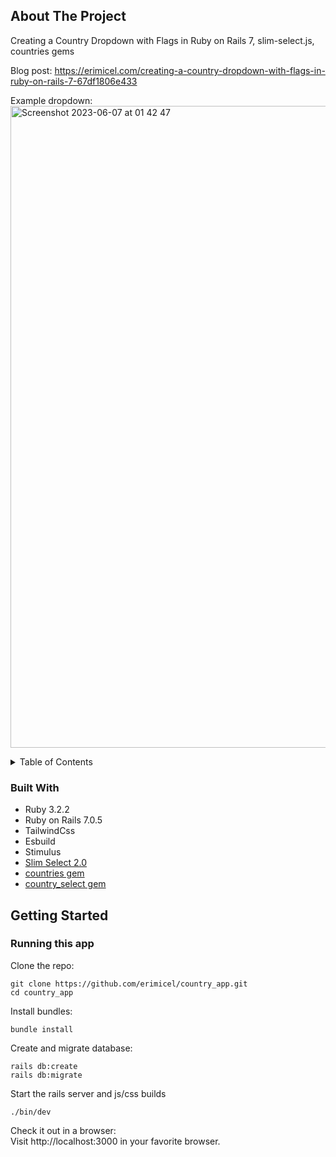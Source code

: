 ## About The Project
Creating a Country Dropdown with Flags in Ruby on Rails 7, slim-select.js, countries gems

Blog post: https://erimicel.com/creating-a-country-dropdown-with-flags-in-ruby-on-rails-7-67df1806e433

Example dropdown:
<img width="1027" alt="Screenshot 2023-06-07 at 01 42 47" src="https://github.com/erimicel/country_app/assets/17678162/a8a51b65-f74d-4cb3-b3c3-c2b121f68b8c">


<!-- TABLE OF CONTENTS -->
<details>
  <summary>Table of Contents</summary>
  <ol>
    <li>
      <a href="#built-with">Built With</a>
    </li>
    <li>
      <a href="#getting-started">Getting Started</a>
      <ul>
        <li><a href="#Running-this-app">Running this app</a></li>
      </ul>
    </li>
    <li><a href="#usage">Usage</a></li>
  </ol>
</details>

### Built With

* Ruby 3.2.2
* Ruby on Rails 7.0.5
* TailwindCss
* Esbuild
* Stimulus
* <a href="https://slimselectjs.com/">Slim Select 2.0</a>
* <a href="https://github.com/countries/countries">countries gem</a>
* <a href="https://github.com/countries/country_select">country_select gem</a>

<!-- GETTING STARTED -->
## Getting Started
### Running this app

Clone the repo:
```
git clone https://github.com/erimicel/country_app.git
cd country_app
```
Install bundles:
```
bundle install
```

Create and migrate database:
```
rails db:create
rails db:migrate
```

Start the rails server and js/css builds
```
./bin/dev
```

Check it out in a browser:<br>
Visit http://localhost:3000 in your favorite browser.
